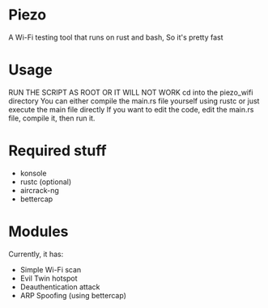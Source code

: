 # Piezo
A Wi-Fi testing tool that runs on rust and bash, So it's pretty fast
# Usage
RUN THE SCRIPT AS ROOT OR IT WILL NOT WORK
cd into the piezo_wifi directory
You can either compile the main.rs file yourself using rustc or just execute the main file directly
If you want to edit the code, edit the main.rs file, compile it, then run it.
# Required stuff
- konsole
- rustc (optional)
- aircrack-ng
- bettercap

# Modules
Currently, it has:
- Simple Wi-Fi scan
- Evil Twin hotspot
- Deauthentication attack
- ARP Spoofing (using bettercap)
